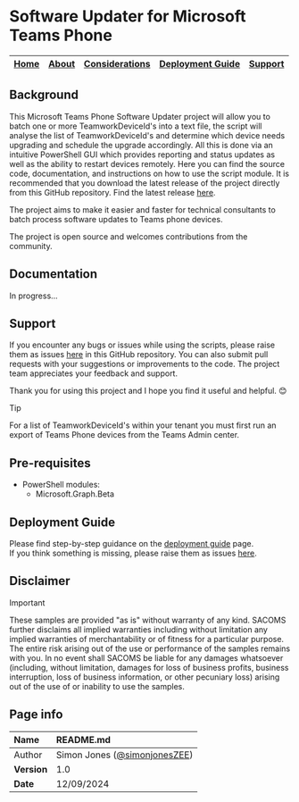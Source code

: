 # Software Updater for Microsoft Teams Phone

| [Home](README.md) | [About](about.md) | [Considerations](considerations.md) | [Deployment Guide](deployment.md) | [Support](support.md) | 
| --- | --- | --- | --- | --- |

## Background
This Microsoft Teams Phone Software Updater project will allow you to batch one or more TeamworkDeviceId's into a text file, the script
will analyse the list of TeamworkDeviceId's and determine which device needs upgrading and schedule the upgrade accordingly.
All this is done via an intuitive PowerShell GUI which provides reporting and status updates as well as the ability to restart devices remotely. Here you can find the source code, documentation, and instructions on how to use the script module. It is recommended that you download the latest release of the project directly from this GitHub repository. Find the latest release [here](https://github.com/jone5zee/).

The project aims to make it easier and faster for technical consultants to batch process software updates to Teams phone devices. 

The project is open source and welcomes contributions from the community. 

## Documentation
In progress...

## Support
If you encounter any bugs or issues while using the scripts, please raise them as issues [here](https://github.com/jone5zee/MicrosoftTeamsPhone-SoftwareUpdates/issues) in this GitHub repository. You can also submit pull requests with your suggestions or improvements to the code. The project team appreciates your feedback and support. 

Thank you for using this project and I hope you find it useful and helpful. 😊

 > [!TIP]
> For a list of TeamworkDeviceId's within your tenant you must first run an export of Teams Phone devices from the Teams Admin center.

## Pre-requisites
* PowerShell modules:
  * Microsoft.Graph.Beta
    
## Deployment Guide
Please find step-by-step guidance on the [deployment guide](deployment.md) page.  
If you think something is missing, please raise them as issues [here](https://github.com/robwatts365/MicrosoftTeamsPhone-ConfigureSharedCalling/issues).

## Disclaimer
> [!IMPORTANT]
> These samples are provided "as is" without warranty of any kind. SACOMS further disclaims all implied warranties including without limitation any implied warranties of merchantability or of fitness for a particular purpose. The entire risk arising out of the use or performance of the samples remains with you. In no event shall SACOMS be liable for any damages whatsoever (including, without limitation, damages for loss of business profits, business interruption, loss of business information, or other pecuniary loss) arising out of the use of or inability to use the samples.

## Page info

| Name | README.md |
| :--- | :--- |
| Author | Simon Jones ([@simonjonesZEE](https://github.com/simonjonesZEE)) |
| **Version** | 1.0 |
| **Date** | 12/09/2024 |
